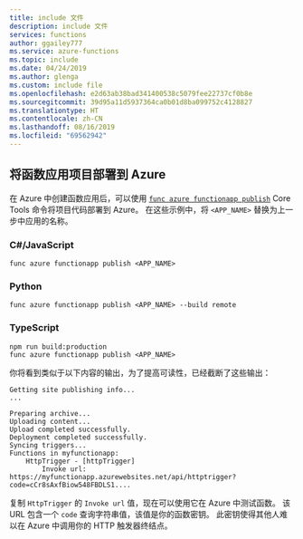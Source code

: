 ```yaml
---
title: include 文件
description: include 文件
services: functions
author: ggailey777
ms.service: azure-functions
ms.topic: include
ms.date: 04/24/2019
ms.author: glenga
ms.custom: include file
ms.openlocfilehash: e2d63ab38bad341400538c5079fee22737cf0b8e
ms.sourcegitcommit: 39d95a11d5937364ca0b01d8ba099752c4128827
ms.translationtype: HT
ms.contentlocale: zh-CN
ms.lasthandoff: 08/16/2019
ms.locfileid: "69562942"
---
```

## <a name="deploy-the-function-app-project-to-azure"></a>将函数应用项目部署到 Azure

在 Azure 中创建函数应用后，可以使用 [`func azure functionapp publish`](../articles/azure-functions/functions-run-local.md#project-file-deployment) Core Tools 命令将项目代码部署到 Azure。 在这些示例中，将 `<APP_NAME>` 替换为上一步中应用的名称。

### <a name="c--javascript"></a>C\#/JavaScript

```command
func azure functionapp publish <APP_NAME>
```

### <a name="python"></a>Python

```command
func azure functionapp publish <APP_NAME> --build remote
```

### <a name="typescript"></a>TypeScript

```command
npm run build:production 
func azure functionapp publish <APP_NAME>
```

你将看到类似于以下内容的输出，为了提高可读性，已经截断了这些输出：

```output
Getting site publishing info...
...

Preparing archive...
Uploading content...
Upload completed successfully.
Deployment completed successfully.
Syncing triggers...
Functions in myfunctionapp:
    HttpTrigger - [httpTrigger]
        Invoke url: https://myfunctionapp.azurewebsites.net/api/httptrigger?code=cCr8sAxfBiow548FBDLS1....
```

复制 `HttpTrigger` 的 `Invoke url` 值，现在可以使用它在 Azure 中测试函数。 该 URL 包含一个 `code` 查询字符串值，该值是你的函数密钥。 此密钥使得其他人难以在 Azure 中调用你的 HTTP 触发器终结点。